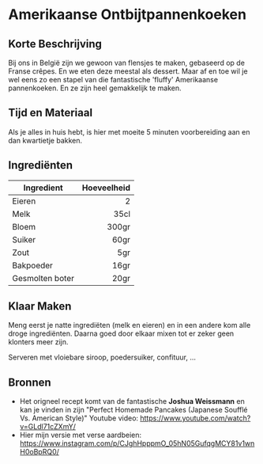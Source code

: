 # Amerikaanse Ontbijtpannenkoeken
## Korte Beschrijving
Bij ons in België zijn we gewoon van flensjes te maken, gebaseerd op de Franse crêpes. En we eten deze meestal als dessert. Maar af en toe wil je wel eens zo een stapel van die fantastische 'fluffy' Amerikaanse pannenkoeken. En ze zijn heel gemakkelijk te maken. 

## Tijd en Materiaal
Als je alles in huis hebt, is hier met moeite 5 minuten voorbereiding aan en dan kwartietje bakken.

## Ingrediënten
| Ingredient | Hoeveelheid | 
|----------|-------------:|
| Eieren | 2 |
| Melk | 35cl |
| Bloem | 300gr |
| Suiker | 60gr |
| Zout | 5gr |
| Bakpoeder | 16gr |
| Gesmolten boter | 20gr |

## Klaar Maken
Meng eerst je natte ingrediëten (melk en eieren) en in een andere kom alle droge ingrediënten. Daarna goed door elkaar mixen tot er zeker geen klonters meer zijn.

Serveren met vloiebare siroop, poedersuiker, confituur, ... 

## Bronnen
* Het origneel recept komt van de fantastische **Joshua Weissmann** en kan je vinden in zijn "Perfect Homemade Pancakes (Japanese Soufflé Vs. American Style)" Youtube video: https://www.youtube.com/watch?v=GLdl71cZXmY/ 
* Hier mijn versie met verse aardbeien: https://www.instagram.com/p/CJghHpppmO_05hN05GufqgMCY81v1wnH0oBpRQ0/
